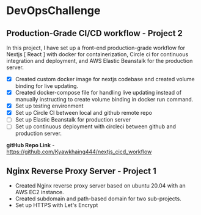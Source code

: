 # DevOpsChallenge

## Production-Grade CI/CD workflow - Project 2

In this project, I have set up a front-end production-grade workflow for Nextjs [ React ] with docker for containerization, Circle ci for continuous integration and deployment, and AWS Elastic Beanstalk for the production server.

* [x] Created custom docker image for nextjs codebase and created volume binding for live updating.
* [x] Created docker-compose file for handling live updating instead of manually instructing to create volume binding in docker run command.
* [x] Set up testing environment
* [x] Set up Circle CI between local and github remote repo
* [ ] Set up Elastic Beanstalk for production server
* [ ] Set up continuous deployment with circleci between github and production server.

**gitHub Repo Link** - <https://github.com/Kyawkhaing444/nextjs_cicd_workflow>

## Nginx Reverse Proxy Server - Project 1

* Created Nginx reverse proxy server based on ubuntu 20.04 with an AWS EC2 instance.
* Created subdomain and path-based domain for two sub-projects.
* Set up HTTPS with Let's Encrypt
